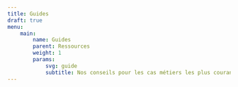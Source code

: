 ```yaml
---
title: Guides
draft: true
menu:
    main:
        name: Guides
        parent: Ressources
        weight: 1
        params:
            svg: guide
            subtitle: Nos conseils pour les cas métiers les plus courants
---
```

